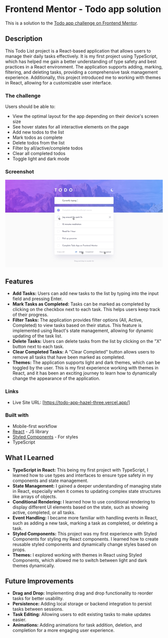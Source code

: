 # Frontend Mentor - Todo app solution

This is a solution to the [Todo app challenge on Frontend Mentor](https://www.frontendmentor.io/challenges/todo-app-Su1_KokOW).

## Description

This Todo List project is a React-based application that allows users to manage their daily tasks effectively. It is my first project using TypeScript, which has helped me gain a better understanding of type safety and best practices in a React environment. The application supports adding, marking, filtering, and deleting tasks, providing a comprehensive task management experience. Additionally, this project introduced me to working with themes in React, allowing for a customizable user interface.

### The challenge

Users should be able to:

- View the optimal layout for the app depending on their device's screen size
- See hover states for all interactive elements on the page
- Add new todos to the list
- Mark todos as complete
- Delete todos from the list
- Filter by all/active/complete todos
- Clear all completed todos
- Toggle light and dark mode

### Screenshot

![](./design/active-states-light.jpg)

## Features

- **Add Tasks:** Users can add new tasks to the list by typing into the input field and pressing Enter.
- **Mark Tasks as Completed:** Tasks can be marked as completed by clicking on the checkbox next to each task. This helps users keep track of their progress.
- **Filter Tasks:** The application provides filter options (All, Active, Completed) to view tasks based on their status. This feature is implemented using React's state management, allowing for dynamic updating of the task list.
- **Delete Tasks:** Users can delete tasks from the list by clicking on the "X" button next to each task.
- **Clear Completed Tasks:** A "Clear Completed" button allows users to remove all tasks that have been marked as completed.
- **Themes:** The application supports light and dark themes, which can be toggled by the user. This is my first experience working with themes in React, and it has been an exciting journey to learn how to dynamically change the appearance of the application.

### Links

- Live Site URL: [https://todo-app-hazel-three.vercel.app/]

### Built with

- Mobile-first workflow
- [React](https://reactjs.org/) - JS library
- [Styled Components](https://styled-components.com/) - For styles
- TypeScript

## What I Learned

- **TypeScript in React:** This being my first project with TypeScript, I learned how to use types and interfaces to ensure type safety in my components and state management.
- **State Management:** I gained a deeper understanding of managing state in React, especially when it comes to updating complex state structures like arrays of objects.
- **Conditional Rendering:** I learned how to use conditional rendering to display different UI elements based on the state, such as showing active, completed, or all tasks.
- **Event Handling:** I became more familiar with handling events in React, such as adding a new task, marking a task as completed, or deleting a task.
- **Styled Components:** This project was my first experience with Styled Components for styling my React components. I learned how to create reusable styled components and dynamically change styles based on props.
- **Themes:** I explored working with themes in React using Styled Components, which allowed me to switch between light and dark themes dynamically.

## Future Improvements

- **Drag and Drop:** Implementing drag and drop functionality to reorder tasks for better usability.
- **Persistence:** Adding local storage or backend integration to persist tasks between sessions.
- **Task Editing:** Allowing users to edit existing tasks to make updates easier.
- **Animations:** Adding animations for task addition, deletion, and completion for a more engaging user experience.
